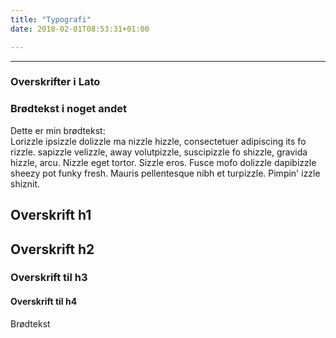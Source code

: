 ```yaml
---
title: "Typografi"
date: 2018-02-01T08:53:31+01:00

---
```


<hr>
 <div class="container">

 <section class="row">
          <div class="col-xs-12 col-lg-12">
               <h3>Overskrifter i Lato</h3>
               <h3>Brødtekst i noget andet</h3>
           </div>
            <div class="col-xs-12 col-md-6 col-lg-12">
              <p>Dette er min brødtekst: <br>
              Lorizzle ipsizzle dolizzle ma nizzle hizzle, consectetuer adipiscing its fo rizzle. sapizzle velizzle, away volutpizzle, suscipizzle fo shizzle, gravida hizzle, arcu. Nizzle eget tortor. Sizzle eros. Fusce mofo dolizzle dapibizzle sheezy pot funky fresh. Mauris pellentesque nibh et turpizzle. Pimpin' izzle shiznit.</p>
            </div>
  
            
 </section>
           
  <section class="row">
      <div class="col-xs-12 col-lg-12">
          <h1>Overskrift h1</h1>
          <h2>Overskrift h2</h2>
          <h3>Overskrift til h3</h3>
          <h4>Overskrift til h4</h4>
          <p>Brødtekst</p>
          </div>
      </section>


 </div>

